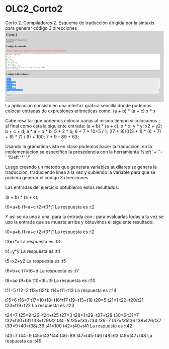 # OLC2_Corto2
Corto 2.
Compiladores 2.
Esquema de traducción dirigida por la sintaxis para generar código 3 direcciones
![Alt text](Screenshot.png?raw=true "Figura de la aplicacion")
La aplicacion consiste en una interfaz grafica sencilla donde podemos colocar entradas de expresiones aritmeticas como:
(a + b) * (a + c)
x * x

Cabe resaltar que podemos colocar varias al mismo tiempo si colocamos ; al final como esta la siguiente entrada:
(a + b) * (a + c);
x * x;
y * y;
x2 + y2;
b + c + d;
a * a + b * b;
5 + 2 * b;
6 + 7 * 10+5 / 1;
((7 + 9)/(((3 + 1) * (6 + 7) + 8) * 7) / 9) + 100;
7 * 9 - 89 + 63;

Usando la gramatica vista en clase podemos hacer la traduccion, en la implementacion se especifico la presedencia con la herramienta 
%left '+' '-'
%left '*' '/'

Luego creando un metodo que generara variables auxiliares se genera la traduccion, traduciendo linea a la vez y subiendo la variable para que se pudiera generar el codigo 3 direcciones.

Las entradas del ejercicio obtubieron estos resultados:

(a + b) * (a + c);

t0=a+b
t1=a+c
t2=t0*t1
La respuesta es :t2

Y asi se da una a una, para la entrada con ; para evaluarlas todas a la vez se uso la entrada que se muesta arriba y obtuvimos el siguiente resultado:

t0=a+b
t1=a+c
t2=t0*t1
La respuesta es :t2

t3=x*x
La respuesta es :t3

t4=y*y
La respuesta es :t4

t5=x2+y2
La respuesta es :t5

t6=b+c
t7=t6+d
La respuesta es :t7

t8=a*a
t9=b*b
t10=t8+t9
La respuesta es :t10

t11=5
t12=2
t13=t12*b
t14=t11+t13
La respuesta es :t14

t15=6
t16=7
t17=10
t18=t16*t17
t19=t15+t18
t20=5
t21=1
t22=t20/t21
t23=t19+t22
La respuesta es :t23

t24=7
t25=9
t26=t24+t25
t27=3
t28=1
t29=t27+t28
t30=6
t31=7
t32=t30+t31
t33=t29*t32
t34=8
t35=t33+t34
t36=7
t37=t35*t36
t38=t26/t37
t39=9
t40=t38/t39
t41=100
t42=t40+t41
La respuesta es :t42

t43=7
t44=9
t45=t43*t44
t46=89
t47=t45-t46
t48=63
t49=t47+t48
La respuesta es :t49






